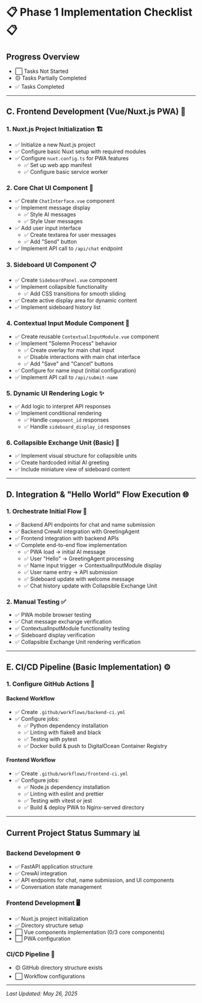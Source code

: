 # 📋 Phase 1 Implementation Checklist 📋

## Progress Overview
- ⬜ Tasks Not Started
- 🟡 Tasks Partially Completed
- ✅ Tasks Completed

---

## C. Frontend Development (Vue/Nuxt.js PWA) 🚀

### 1. Nuxt.js Project Initialization 🏗️
- ✅ Initialize a new Nuxt.js project
- ✅ Configure basic Nuxt setup with required modules
- ✅ Configure `nuxt.config.ts` for PWA features
  - ✅ Set up web app manifest
  - ✅ Configure basic service worker

### 2. Core Chat UI Component 💬
- ✅ Create `ChatInterface.vue` component
- ✅ Implement message display
  - ✅ Style AI messages
  - ✅ Style User messages
- ✅ Add user input interface
  - ✅ Create textarea for user messages
  - ✅ Add "Send" button
- ✅ Implement API call to `/api/chat` endpoint

### 3. Sideboard UI Component 📋
- ✅ Create `SideboardPanel.vue` component
- ✅ Implement collapsible functionality
  - ✅ Add CSS transitions for smooth sliding
- ✅ Create active display area for dynamic content
- ✅ Implement sideboard history list

### 4. Contextual Input Module Component 📝
- ✅ Create reusable `ContextualInputModule.vue` component
- ✅ Implement "Solemn Process" behavior
  - ✅ Create overlay for main chat input
  - ✅ Disable interactions with main chat interface
  - ✅ Add "Save" and "Cancel" buttons
- ✅ Configure for name input (initial configuration)
- ✅ Implement API call to `/api/submit-name`

### 5. Dynamic UI Rendering Logic ✨
- ✅ Add logic to interpret API responses
- ✅ Implement conditional rendering
  - ✅ Handle `component_id` responses
  - ✅ Handle `sideboard_display_id` responses

### 6. Collapsible Exchange Unit (Basic) 🔄
- ✅ Implement visual structure for collapsible units
- ✅ Create hardcoded initial AI greeting
- ✅ Include miniature view of sideboard content

---

## D. Integration & "Hello World" Flow Execution 🌐

### 1. Orchestrate Initial Flow 🔄
- ✅ Backend API endpoints for chat and name submission
- ✅ Backend CrewAI integration with GreetingAgent
- ✅ Frontend integration with backend APIs
- ✅ Complete end-to-end flow implementation
  - ✅ PWA load → initial AI message
  - ✅ User "Hello" → GreetingAgent processing
  - ✅ Name input trigger → ContextualInputModule display
  - ✅ User name entry → API submission
  - ✅ Sideboard update with welcome message
  - ✅ Chat history update with Collapsible Exchange Unit

### 2. Manual Testing ✅
- ✅ PWA mobile browser testing
- ✅ Chat message exchange verification
- ✅ ContextualInputModule functionality testing
- ✅ Sideboard display verification
- ✅ Collapsible Exchange Unit rendering verification

---

## E. CI/CD Pipeline (Basic Implementation) ⚙️

### 1. Configure GitHub Actions 🔧

#### Backend Workflow
- ✅ Create `.github/workflows/backend-ci.yml`
- ✅ Configure jobs:
  - ✅ Python dependency installation
  - ✅ Linting with flake8 and black
  - ✅ Testing with pytest
  - ✅ Docker build & push to DigitalOcean Container Registry

#### Frontend Workflow
- ✅ Create `.github/workflows/frontend-ci.yml`
- ✅ Configure jobs:
  - ✅ Node.js dependency installation
  - ✅ Linting with eslint and prettier
  - ✅ Testing with vitest or jest
  - ✅ Build & deploy PWA to Nginx-served directory

---

## Current Project Status Summary 📊

### Backend Development ⚙️
- ✅ FastAPI application structure
- ✅ CrewAI integration
- ✅ API endpoints for chat, name submission, and UI components
- ✅ Conversation state management

### Frontend Development 🖥️
- ✅ Nuxt.js project initialization
- ✅ Directory structure setup
- ⬜ Vue components implementation (0/3 core components)
- ⬜ PWA configuration

### CI/CD Pipeline 🔄
- 🟡 GitHub directory structure exists
- ⬜ Workflow configurations

---

*Last Updated: May 26, 2025*
